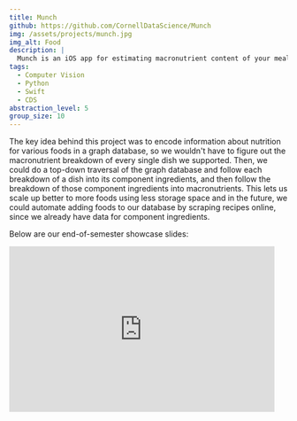 ```yaml
---
title: Munch
github: https://github.com/CornellDataScience/Munch
img: /assets/projects/munch.jpg
img_alt: Food
description: |
  Munch is an iOS app for estimating macronutrient content of your meals based on photos you take of your food. I served as tech lead for this project in Cornell Data Science.
tags:
  - Computer Vision
  - Python
  - Swift
  - CDS
abstraction_level: 5
group_size: 10
---
```

The key idea behind this project was to encode information about nutrition for various foods in a graph database, so we wouldn't have to figure out the macronutrient breakdown of every single dish we supported. Then, we could do a top-down traversal of the graph database and follow each breakdown of a dish into its component ingredients, and then follow the breakdown of those component ingredients into macronutrients. This lets us scale up better to more foods using less storage space and in the future, we could automate adding foods to our database by scraping recipes online, since we already have data for component ingredients.

Below are our end-of-semester showcase slides:
<iframe src="https://docs.google.com/presentation/d/e/2PACX-1vTfzOevNcpUKkt4cEeWtR0By8dcTGIQraVFuXcE7m9f9zgtNAyzwhMT7EpznuwHzqe3uyjRsvn362_Y/embed?start=false&loop=false&delayms=3000" frameborder="0" width="480" height="299" allowfullscreen="true" mozallowfullscreen="true" webkitallowfullscreen="true"></iframe>